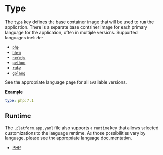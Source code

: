 # Type

The `type` key defines the base container image that will be used to run the application.  There is a separate base container image for each primary language for the application, often in multiple versions.  Supported languages include:

* [`php`](/languages/php.md)
* [`hhvm`](/languages/php.md)
* [`nodejs`](/languages/nodejs.md)
* [`python`](/languages/python.md)
* [`ruby`](/languages/ruby.md)
* [`golang`](/languages/go.md)

See the appropriate language page for all available versions.

**Example**

```yaml
type: php:7.1
```

## Runtime

The `.platform.app.yaml` file also supports a `runtime` key that allows selected customizations to the language runtime. As those possibilities vary by language, please see the appropriate language documentation.

* [PHP](/languages/php.md)
